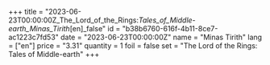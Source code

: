 +++
title = "2023-06-23T00:00:00Z_The_Lord_of_the_Rings:_Tales_of_Middle-earth_Minas_Tirith_[en]_false"
id = "b38b6760-616f-4b11-8ce7-ac1223c7fd53"
date = "2023-06-23T00:00:00Z"
name = "Minas Tirith"
lang = ["en"]
price = "3.31"
quantity = 1
foil = false
set = "The Lord of the Rings: Tales of Middle-earth"
+++
